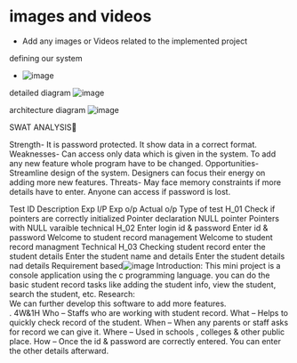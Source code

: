 # images and videos

* Add any images or Videos related to the implemented project  

defining our system
* ![image](https://user-images.githubusercontent.com/31066215/115001474-4b0dbb80-9ec1-11eb-8c18-610679b619ee.png)




detailed diagram
![image](https://user-images.githubusercontent.com/31066215/115001603-6d9fd480-9ec1-11eb-85a8-27c04a006583.png)


architecture diagram
![image](https://user-images.githubusercontent.com/31066215/115001642-755f7900-9ec1-11eb-83aa-caeaeaf3a4fc.png)





SWAT ANALYSIS



Strength- It is password protected. It show data in a correct format.
Weaknesses- Can access only data which is given in the system. To add any new feature whole program have to be changed.
Opportunities-Streamline design of the system. Designers can focus their energy on adding more new features.
Threats-  May face memory constraints if more details have to enter. Anyone can access if password is lost.


Test ID	Description	Exp I/P	Exp o/p	Actual o/p	Type of test
H_01	Check if pointers are correctly initialized	Pointer declaration	NULL pointer	Pointers with NULL varaible	technical
H_02	Enter login id & password	Enter id & password	Welcome to student record management	Welcome to student record managment	Technical
H_03	Checking student record	enter the student details 	Enter the student name and details	Enter the student details nad details	Requirement based![image](https://user-images.githubusercontent.com/31066215/115001734-8dcf9380-9ec1-11eb-8a3c-0808c01ed733.png)
Introduction:
This mini project is a console application using the c programming language. you can do the basic student record tasks like adding the student info, view the student, search the student, etc.
Research:	
We can further develop this software to add more features.		
.
4W&1H
Who – Staffs who are working with student record.
What – Helps to quickly check record of the student.
When – When any parents or staff asks for record we can give it.
Where – Used in schools , colleges & other public place.
How – Once the id & password are correctly entered. You can enter the other details afterward.

